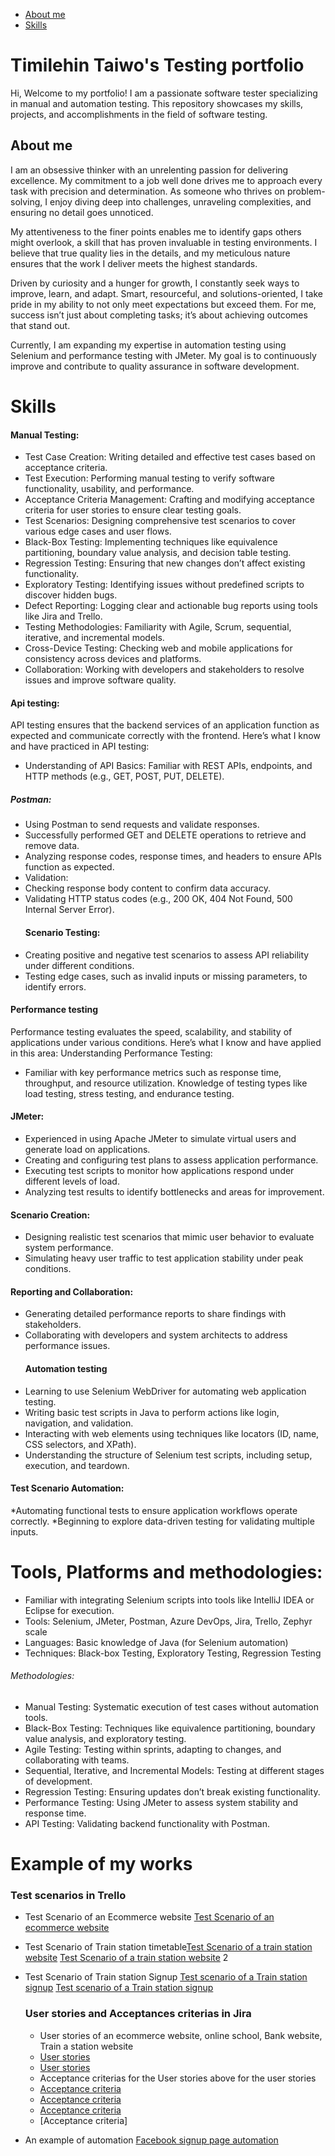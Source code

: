 * [About me](about-me)
* [Skills](skills)
# Timilehin Taiwo's Testing portfolio
Hi, Welcome to my portfolio! I am a passionate software tester specializing in manual and automation testing. This repository showcases my skills, projects, and accomplishments in the field of software testing.
## About me
I am an obsessive thinker with an unrelenting passion for delivering excellence. My commitment to a job well done drives me to approach every task with precision and determination. As someone who thrives on problem-solving, I enjoy diving deep into challenges, unraveling complexities, and ensuring no detail goes unnoticed.

My attentiveness to the finer points enables me to identify gaps others might overlook, a skill that has proven invaluable in testing environments. I believe that true quality lies in the details, and my meticulous nature ensures that the work I deliver meets the highest standards.

Driven by curiosity and a hunger for growth, I constantly seek ways to improve, learn, and adapt. Smart, resourceful, and solutions-oriented, I take pride in my ability to not only meet expectations but exceed them. For me, success isn’t just about completing tasks; it’s about achieving outcomes that stand out.

Currently, I am expanding my expertise in automation testing using Selenium and performance testing with JMeter. My goal is to continuously improve and contribute to quality assurance in software development.

# Skills
#### Manual Testing:
* Test Case Creation: Writing detailed and effective test cases based on acceptance criteria.
* Test Execution: Performing manual testing to verify software functionality, usability, and performance.
* Acceptance Criteria Management: Crafting and modifying acceptance criteria for user stories to ensure clear testing goals.
* Test Scenarios: Designing comprehensive test scenarios to cover various edge cases and user flows.
* Black-Box Testing: Implementing techniques like equivalence partitioning, boundary value analysis, and decision table testing.
* Regression Testing: Ensuring that new changes don’t affect existing functionality.
* Exploratory Testing: Identifying issues without predefined scripts to discover hidden bugs.
* Defect Reporting: Logging clear and actionable bug reports using tools like Jira and Trello.
* Testing Methodologies: Familiarity with Agile, Scrum, sequential, iterative, and incremental models.
* Cross-Device Testing: Checking web and mobile applications for consistency across devices and platforms.
* Collaboration: Working with developers and stakeholders to resolve issues and improve software quality.

#### Api testing:
API testing ensures that the backend services of an application function as expected and communicate correctly with the frontend. Here’s what I know and have practiced in API testing:
* Understanding of API Basics: Familiar with REST APIs, endpoints, and HTTP methods (e.g., GET, POST, PUT, DELETE).
 ##### Postman:
* Using Postman to send requests and validate responses.
* Successfully performed GET and DELETE operations to retrieve and remove data.
* Analyzing response codes, response times, and headers to ensure APIs function as expected.
 * Validation:
* Checking response body content to confirm data accuracy.
* Validating HTTP status codes (e.g., 200 OK, 404 Not Found, 500 Internal Server Error).
  #### Scenario Testing:
* Creating positive and negative test scenarios to assess API reliability under different conditions.
* Testing edge cases, such as invalid inputs or missing parameters, to identify errors.
#### Performance testing
Performance testing evaluates the speed, scalability, and stability of applications under various conditions. Here’s what I know and have applied in this area:
Understanding Performance Testing:
* Familiar with key performance metrics such as response time, throughput, and resource utilization.
Knowledge of testing types like load testing, stress testing, and endurance testing.
#### JMeter:
* Experienced in using Apache JMeter to simulate virtual users and generate load on applications.
* Creating and configuring test plans to assess application performance.
* Executing test scripts to monitor how applications respond under different levels of load.
* Analyzing test results to identify bottlenecks and areas for improvement.
#### Scenario Creation:
* Designing realistic test scenarios that mimic user behavior to evaluate system performance.
* Simulating heavy user traffic to test application stability under peak conditions.
#### Reporting and Collaboration:
* Generating detailed performance reports to share findings with stakeholders.
* Collaborating with developers and system architects to address performance issues.
  #### Automation testing
* Learning to use Selenium WebDriver for automating web application testing.
* Writing basic test scripts in Java to perform actions like login, navigation, and validation.
* Interacting with web elements using techniques like locators (ID, name, CSS selectors, and XPath).
* Understanding the structure of Selenium test scripts, including setup, execution, and teardown.
#### Test Scenario Automation:
*Automating functional tests to ensure application workflows operate correctly.
*Beginning to explore data-driven testing for validating multiple inputs.
# Tools, Platforms and methodologies:
* Familiar with integrating Selenium scripts into tools like IntelliJ IDEA or Eclipse for execution.
* Tools: Selenium, JMeter, Postman, Azure DevOps, Jira, Trello, Zephyr scale
* Languages: Basic knowledge of Java (for Selenium automation)
* Techniques: Black-box Testing, Exploratory Testing, Regression Testing
###### Methodologies:
* Manual Testing: Systematic execution of test cases without automation tools.
* Black-Box Testing: Techniques like equivalence partitioning, boundary value analysis, and exploratory testing.
* Agile Testing: Testing within sprints, adapting to changes, and collaborating with teams.
* Sequential, Iterative, and Incremental Models: Testing at different stages of development.
* Regression Testing: Ensuring updates don’t break existing functionality.
* Performance Testing: Using JMeter to assess system stability and response time.
* API Testing: Validating backend functionality with Postman.

# Example of my works
### Test scenarios in Trello
* Test Scenario of an Ecommerce website [Test Scenario of an ecommerce website](https://github.com/Timilehintaiw/Portfolio/blob/main/media/Cart%20functionalities%20of%20an%20EW.png)
* Test Scenario of Train station timetable[Test Scenario of a train station website](https://github.com/Timilehintaiw/Portfolio/blob/main/media/Train%20station%20timetable%20Scenarios.png) [Test Scenario of a train station website](https://github.com/Timilehintaiw/Portfolio/blob/main/media/Train%20station%20timetable%20Scenarios%202.png) 2
* Test Scenario of Train station Signup [Test scenario of a Train station signup](https://github.com/Timilehintaiw/Portfolio/blob/main/media/Railway%20signup%20scenarios.png)
  [Test scenario of a Train station signup](https://github.com/Timilehintaiw/Portfolio/blob/main/media/Train%20station%20timetable%20Scenarios%202.png)
  ### User stories and Acceptances criterias in Jira
  * User stories of an ecommerce website, online school, Bank website, Train a station website
  *  [User stories](https://github.com/Timilehintaiw/Portfolio/blob/main/media/Acceptance%20criteria%201.png)
  * [User stories](https://github.com/Timilehintaiw/Portfolio/blob/main/media/Acceptance%20criteria%202.png)
  * Acceptance criterias for the User stories above for the user stories
  * [Acceptance criteria](https://github.com/Timilehintaiw/Portfolio/blob/main/media/User%20story%201.png)
  * [Acceptance criteria](https://github.com/Timilehintaiw/Portfolio/blob/main/media/User%20story%202.png)
  * [Acceptance criteria](https://github.com/Timilehintaiw/Portfolio/blob/main/media/User%20story%203.png)
  * [Acceptance criteria]

  
* An example of automation
 [Facebook signup page automation](https://github.com/Timilehintaiw/Portfolio/blob/main/media/Untitled%20video%20-%20Made%20with%20Clipchamp%20(1).mp4)
  
